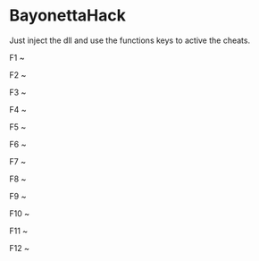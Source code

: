 # BayonettaHack

Just inject the dll and use the functions keys to active the cheats.

F1 ~ 

F2 ~ 

F3 ~ 

F4 ~ 

F5 ~ 

F6 ~ 

F7 ~ 

F8 ~ 

F9 ~ 

F10 ~ 

F11 ~ 

F12 ~ 
